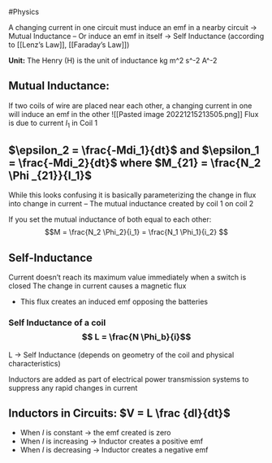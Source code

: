 #Physics 

A changing current in one circuit must induce an emf in a nearby circuit → Mutual Inductance
	– Or induce an emf in itself → Self Inductance (according to [[Lenz’s Law]], [[Faraday’s Law]])

**Unit:** The Henry (H) is the unit of inductance kg m^2 s^-2 A^-2
## Mutual Inductance:
If two coils of wire are placed near each other, a changing current in one will induce an emf in the other
![[Pasted image 20221215213505.png]]
Flux is due to current $I_1$ in Coil 1
## $\epsilon_2 = \frac{-Mdi_1}{dt}$ and $\epsilon_1 = \frac{-Mdi_2}{dt}$ where $M_{21} = \frac{N_2 \Phi _{21}}{I_1}$
While this looks confusing it is basically parameterizing the change in flux into change in current
– The mutual inductance created by coil 1 on coil 2

If you set the mutual inductance of both equal to each other: 
$$M = \frac{N_2 \Phi_2}{i_1} = \frac{N_1 \Phi_1}{i_2} $$

## Self-Inductance
Current doesn’t reach its maximum value immediately when a switch is closed
The change in current causes a magnetic flux
- This flux creates an induced emf opposing the batteries
### Self Inductance of a coil $$ L = \frac{N \Phi_b}{i}$$
L → Self Inductance (depends on geometry of the coil and physical characteristics)

Inductors are added as part of electrical power transmission systems to suppress any rapid changes in current

## Inductors in Circuits: $V = L \frac {dI}{dt}$
- When $I$ is constant → the emf created is zero
- When $I$ is increasing → Inductor creates a positive emf
- When $I$ is decreasing → Inductor creates a negative emf

